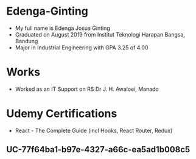 # Edenga-Ginting

- My full name is Edenga Josua Ginting
- Graduated on August 2019 from Institut Teknologi Harapan Bangsa, Bandung
- Major in Industrial Engineering with GPA 3.25 of 4.00

# Works
- Worked as an IT Support on RS Dr J. H. Awaloei, Manado

# Udemy Certifications
- React - The Complete Guide (incl Hooks, React Router, Redux)
## UC-77f64ba1-b97e-4327-a66c-ea5ad1b008c5
